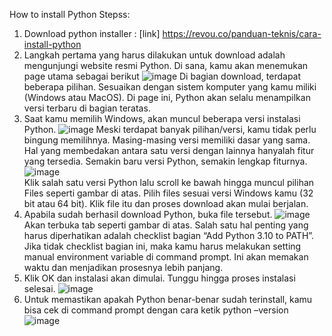 How to install Python
Stepss: 
1. Download python installer : [link] https://revou.co/panduan-teknis/cara-install-python
2. Langkah pertama yang harus dilakukan untuk download adalah mengunjungi website resmi Python. Di sana, kamu akan menemukan page utama sebagai berikut
   ![image](https://github.com/nikejul/pertemuan1-basis-data/assets/148309211/3c1b1968-f1c5-47d4-b8f7-ed063d6e3ad3)
   Di bagian download, terdapat beberapa pilihan. Sesuaikan dengan sistem komputer yang kamu miliki (Windows atau MacOS).
   Di page ini, Python akan selalu menampilkan versi terbaru di bagian teratas.
3. Saat kamu memilih Windows, akan muncul beberapa versi instalasi Python.
   ![image](https://github.com/nikejul/pertemuan1-basis-data/assets/148309211/08b4f617-89da-4db0-bbe1-25c02a7e9319)
   Meski terdapat banyak pilihan/versi, kamu tidak perlu bingung memilihnya. Masing-masing versi memiliki dasar yang sama. Hal yang membedakan antara satu versi 
   dengan lainnya hanyalah fitur yang tersedia. Semakin baru versi Python, semakin lengkap fiturnya.
   ![image](https://github.com/nikejul/pertemuan1-basis-data/assets/148309211/f9025fdf-da27-4ffd-aebb-11ed310956de)     
   Klik salah satu versi Python lalu scroll ke bawah hingga muncul pilihan Files seperti gambar di atas. Pilih files sesuai versi Windows kamu (32 bit atau 64 bit). 
   Klik file itu dan proses download akan mulai berjalan.
4. Apabila sudah berhasil download Python, buka file tersebut.
   ![image](https://github.com/nikejul/pertemuan1-basis-data/assets/148309211/cfce935c-03f7-470a-a807-f0aa3ecf8158)    
   Akan terbuka tab seperti gambar di atas. Salah satu hal penting yang harus diperhatikan adalah checklist bagian “Add Python 3.10 to PATH”. Jika tidak checklist 
   bagian ini, maka kamu harus melakukan setting manual environment variable di command prompt. Ini akan memakan waktu dan menjadikan prosesnya lebih panjang.
5. Klik OK dan instalasi akan dimulai. Tunggu hingga proses instalasi selesai.
   ![image](https://github.com/nikejul/pertemuan1-basis-data/assets/148309211/54b66478-216d-46a5-a6aa-c10ff8bf32fa)
6. Untuk memastikan apakah Python benar-benar sudah terinstall, kamu bisa cek di command prompt dengan cara ketik python –version
   ![image](https://github.com/nikejul/pertemuan1-basis-data/assets/148309211/ae07c0eb-82f3-4187-8df7-3c77206a85b6)
